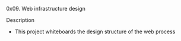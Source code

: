 0x09. Web infrastructure design

Description
- This project whiteboards the design structure of the web process
